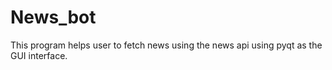 # News_bot
This program helps user to fetch news using the news api using pyqt as the GUI interface.
